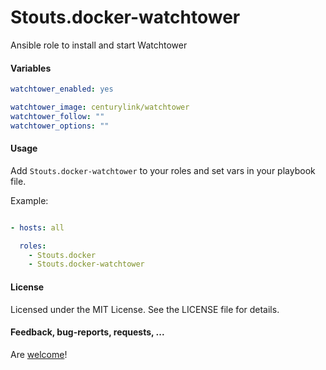 Stouts.docker-watchtower
========================

Ansible role to install and start Watchtower

#### Variables

```yaml
watchtower_enabled: yes

watchtower_image: centurylink/watchtower
watchtower_follow: ""
watchtower_options: ""
```

#### Usage

Add `Stouts.docker-watchtower` to your roles and set vars in your playbook file.

Example:

```yaml

- hosts: all

  roles:
    - Stouts.docker
    - Stouts.docker-watchtower
```

#### License

Licensed under the MIT License. See the LICENSE file for details.

#### Feedback, bug-reports, requests, ...

Are [welcome](https://github.com/Stouts/Stouts.docker-watchtower/issues)!

